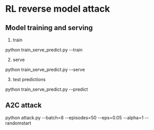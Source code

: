 # RL reverse model attack 

## Model training and serving  
1. train 

python train_serve_predict.py --train   

2. serve 

python train_serve_predict.py --serve 

3. test predictions

python train_serve_predict.py --predict 

## A2C attack

python attack.py --batch=8 --episodes=50 --eps=0.05 --alpha=1 --randomstart

   
